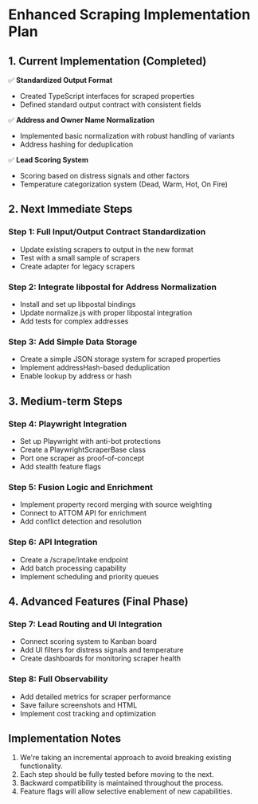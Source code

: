 # Enhanced Scraping Implementation Plan

## 1. Current Implementation (Completed)

✅ **Standardized Output Format**
- Created TypeScript interfaces for scraped properties
- Defined standard output contract with consistent fields

✅ **Address and Owner Name Normalization**
- Implemented basic normalization with robust handling of variants
- Address hashing for deduplication

✅ **Lead Scoring System**
- Scoring based on distress signals and other factors
- Temperature categorization system (Dead, Warm, Hot, On Fire)

## 2. Next Immediate Steps

### Step 1: Full Input/Output Contract Standardization
- Update existing scrapers to output in the new format
- Test with a small sample of scrapers
- Create adapter for legacy scrapers

### Step 2: Integrate libpostal for Address Normalization
- Install and set up libpostal bindings
- Update normalize.js with proper libpostal integration
- Add tests for complex addresses

### Step 3: Add Simple Data Storage
- Create a simple JSON storage system for scraped properties
- Implement addressHash-based deduplication
- Enable lookup by address or hash

## 3. Medium-term Steps

### Step 4: Playwright Integration
- Set up Playwright with anti-bot protections
- Create a PlaywrightScraperBase class
- Port one scraper as proof-of-concept
- Add stealth feature flags

### Step 5: Fusion Logic and Enrichment
- Implement property record merging with source weighting
- Connect to ATTOM API for enrichment
- Add conflict detection and resolution

### Step 6: API Integration
- Create a /scrape/intake endpoint
- Add batch processing capability
- Implement scheduling and priority queues

## 4. Advanced Features (Final Phase)

### Step 7: Lead Routing and UI Integration
- Connect scoring system to Kanban board
- Add UI filters for distress signals and temperature
- Create dashboards for monitoring scraper health

### Step 8: Full Observability
- Add detailed metrics for scraper performance
- Save failure screenshots and HTML
- Implement cost tracking and optimization

## Implementation Notes

1. We're taking an incremental approach to avoid breaking existing functionality.
2. Each step should be fully tested before moving to the next.
3. Backward compatibility is maintained throughout the process.
4. Feature flags will allow selective enablement of new capabilities.
